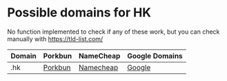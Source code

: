 # Possible domains for HK

No function implemented to check if any of these work, but you can check manually with https://tld-list.com/

| Domain | Porkbun | NameCheap | Google Domains |
|---|---|---|---|
| .hk | [Porkbun](https://porkbun.com/checkout/search?prb=e814663da1&tlds=&idnLanguage=&search=search&q=.hk) | [Namecheap](https://www.namecheap.com/domains/registration/results/?domain=.hk) | [Google](https://domains.google.com/registrar/search?searchTerm=.hk) |
